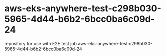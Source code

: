 # aws-eks-anywhere-test-c298b030-5965-4d44-b6b2-6bcc0ba6c09d-24
repository for use with E2E test job aws-eks-anywhere-test:c298b030-5965-4d44-b6b2-6bcc0ba6c09d-24
